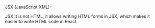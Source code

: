 JSX (JavaScript XML):-

JSX It is not HTML, it allows writing HTML forms in JSX, which makes it easier to write HTML code in React.



